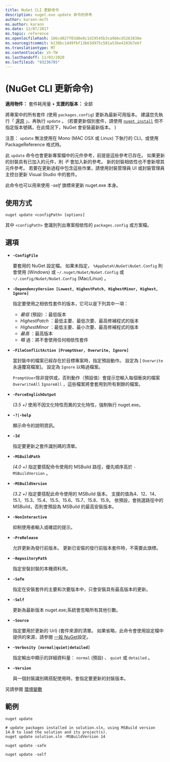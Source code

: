 ```yaml
---
title: NuGet CLI 更新命令
description: nuget.exe update 命令的參考
author: karann-msft
ms.author: karann
ms.date: 12/07/2017
ms.topic: reference
ms.openlocfilehash: 106c4027f03d8e8c1d19545b3ca9b6cd5263830e
ms.sourcegitcommit: b138bc1d49fbf13b63d975c581a53be4283b7ebf
ms.translationtype: MT
ms.contentlocale: zh-TW
ms.lasthandoff: 11/03/2020
ms.locfileid: "93236785"
---
```

# <a name="update-command-nuget-cli"></a> (NuGet CLI 更新命令) 

**適用物件：** 套件耗用量 &bullet; **支援的版本：** 全部

將專案中的所有套件 (使用 `packages.config`) 更新為最新可用版本。 建議您先執行「 [還原](cli-ref-restore.md) 」，再執行 `update` 。  (若要更新個別套件，請使用 [`nuget install`](cli-ref-install.md) 但不指定版本號碼，在此情況下，NuGet 會安裝最新版本。 ) 

注意： `update` 無法使用在 Mono (MAC OSX 或 Linux) 下執行的 CLI，或使用 PackageReference 格式時。

此 `update` 命令也會更新專案檔中的元件參考，前提是這些參考已存在。 如果更新的封裝具有已加入的元件，則 *不* 會加入新的參考。 新的封裝相依性也不會新增其元件參考。 若要在更新過程中包含這些作業，請使用封裝管理員 UI 或封裝管理員主控台更新 Visual Studio 中的套件。

此命令也可以用來使用 *-self* 旗標來更新 nuget.exe 本身。

## <a name="usage"></a>使用方式

```cli
nuget update <configPath> [options]
```

其中 `<configPath>` 會識別列出專案相依性的 `packages.config` 或方案檔。

## <a name="options"></a>選項

- **`-ConfigFile`**

  要套用的 NuGet 設定檔。 如果未指定， `%AppData%\NuGet\NuGet.Config` 則會使用 (Windows) 或 `~/.nuget/NuGet/NuGet.Config` 或 `~/.config/NuGet/NuGet.Config` (Mac/Linux) 。
  
- **`-DependencyVersion [Lowest, HighestPatch, HighestMinor, Highest, Ignore]`**

  指定要使用之相依性套件的版本，它可以是下列其中一項：<br/><ul><li>*最低* (預設) ：最低版本</li><li>*HighestPatch* ：最低主要、最低次要、最高修補程式的版本</li><li>*HighestMinor* ：最低主要、最小次要、最高修補程式的版本</li><li>*最高* ：最高版本</li><li>*略* 過：將不會使用任何相依性套件</li></ul>

- **`-FileConflictAction [PromptUser, Overwrite, Ignore]`**

  當封裝中的檔案已經存在於目標專案時，指定預設動作。 設定為 [ `Overwrite` 永遠覆寫檔案]。 設定為 `Ignore` 以略過檔案。

  `PromptUser`除非提供或，否則動作（預設值）會提示您輸入每個衝突的檔案 `OverwriteAll` `IgnoreAll` ，這些檔案將會套用到所有剩餘的檔案。

- **`-ForceEnglishOutput`**

  *(3.5 +)* 使用不因文化特性而異的文化特性，強制執行 nuget.exe。

- **`-?|-help`**

  顯示命令的說明資訊。

- **`-Id`**

  指定要更新之套件識別碼的清單。

- **`-MSBuildPath`**

  *(4.0 +)* 指定要搭配命令使用的 MSBuild 路徑，優先順序高於 `-MSBuildVersion` 。

- **`-MSBuildVersion`**

  *(3.2 +)* 指定要搭配此命令使用的 MSBuild 版本。 支援的值為4、12、14、15.1、15.3、15.4、15.5、15.6、15.7、15.8、15.9。 依預設，會挑選路徑中的 MSBuild，否則會預設為 MSBuild 的最高安裝版本。

- **`-NonInteractive`**

  抑制使用者輸入或確認的提示。

- **`-PreRelease`**

  允許更新為發行前版本。 更新已安裝的發行前版本套件時，不需要此旗標。

- **`-RepositoryPath`**

  指定安裝封裝的本機資料夾。

- **`-Safe`**

  指定在安裝套件的主要和次要版本中，只會安裝具有最高版本的更新。

- **`-Self`**

  更新為最新版本 nuget.exe;系統會忽略所有其他引數。

- **`-Source`**

  指定要用於更新的 Url)  (套件來源的清單。 如果省略，此命令會使用設定檔中提供的來源，請參閱 [一般 NuGet](../../consume-packages/configuring-nuget-behavior.md)設定。

- **`-Verbosity [normal|quiet|detailed]`**

  指定輸出中顯示的詳細資料量： `normal` (預設) 、 `quiet` 或 `detailed` 。

- **`-Version`**

  與一個封裝識別碼搭配使用時，會指定要更新的封裝版本。

另請參閱 [環境變數](cli-ref-environment-variables.md)

## <a name="examples"></a>範例

```cli
nuget update

# update packages installed in solution.sln, using MSBuild version 14.0 to load the solution and its project(s).
nuget update solution.sln -MSBuildVersion 14

nuget update -safe

nuget update -self
```
